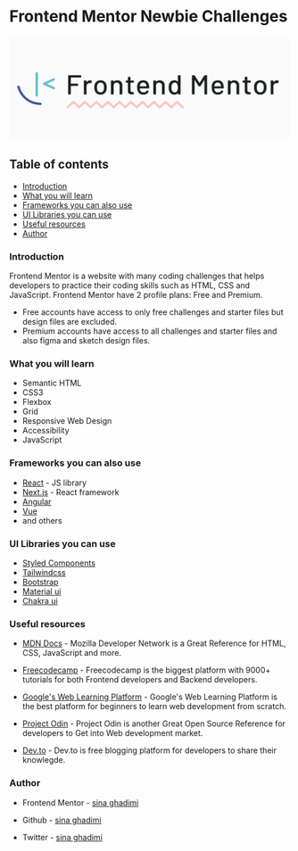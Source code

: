 # Frontend Mentor Newbie Challenges

![Frontend-mentor](./Frontend-mentor.webp)

## Table of contents

- [Introduction](#introduction)
- [What you will learn](#what-you-will-learn)
- [Frameworks you can also use](#frameworks-you-can-also-use)
- [UI Libraries you can use](#ui-libraries-you-can-use)
- [Useful resources](#useful-resources)
- [Author](#author)

### Introduction

Frontend Mentor is a website with many coding challenges that helps developers to practice their coding skills such as HTML, CSS and JavaScript.
Frontend Mentor have 2 profile plans: Free and Premium.

- Free accounts have access to only free challenges and starter files but design files are excluded.
- Premium accounts have access to all challenges and starter files and also figma and sketch design files.

### What you will learn

- Semantic HTML
- CSS3
- Flexbox
- Grid
- Responsive Web Design
- Accessibility
- JavaScript

### Frameworks you can also use

- [React](https://reactjs.dev/) - JS library
- [Next.js](https://nextjs.org/) - React framework
- [Angular](https://angular.io/)
- [Vue](https://vuejs.org/)
- and others

### UI Libraries you can use

- [Styled Components](https://styled-components.com/)
- [Tailwindcss](https://tailwindcss.com/)
- [Bootstrap](https://getbootstrap.com/)
- [Material ui](https://mui.com/)
- [Chakra ui](https://chakra-ui.com/)

### Useful resources

- [MDN Docs](https://developer.mozilla.org/en-US/) - Mozilla Developer Network is a Great Reference for HTML, CSS, JavaScript and more.

- [Freecodecamp](https://www.freecodecamp.org/) - Freecodecamp is the biggest platform with 9000+ tutorials for both Frontend developers and Backend developers.

- [Google's Web Learning Platform](https://web.dev/learn/) - Google's Web Learning Platform is the best platform for beginners to learn web development from scratch.

- [Project Odin](https://www.theodinproject.com/) - Project Odin is another Great Open Source Reference for developers to Get into Web development market.

- [Dev.to](https://dev.to/) - Dev.to is free blogging platform for developers to share their knowlegde.

### Author

- Frontend Mentor - [sina ghadimi](https://www.frontendmentor.io/profile/sina-ghm)

- Github - [sina ghadimi](https://github.com/sina-ghm)

- Twitter - [sina ghadimi](https://x.com/realsinaghadimi)
